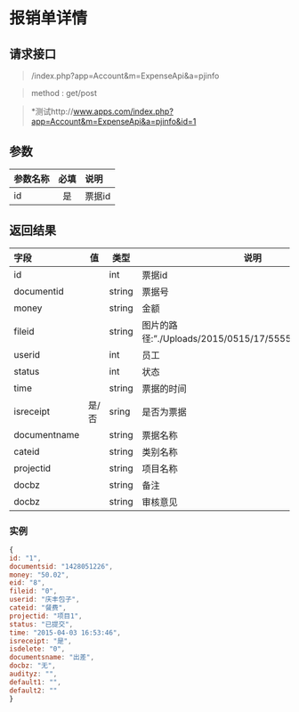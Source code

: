 # 报销单详情
## 请求接口 

> /index.php?app=Account&m=ExpenseApi&a=pjinfo

>  method : get/post

> *测试http://www.apps.com/index.php?app=Account&m=ExpenseApi&a=pjinfo&id=1
## 参数

| 参数名称      |    必填 | 说明  |
| :-------- | :--------:| :-- |
|id| 是| 票据id |

## 返回结果
|字段 |  值| 类型 | 说明|
|:----|----|----|-----|
|id| |int|票据id|
|documentid||string|票据号|
|money ||string|金额|
|fileid||string|图片的路径:”./Uploads/2015/0515/17/5555bad8752ce.png”|
|userid||int|员工|
|status||int|状态|
|time  ||string|票据的时间|
|isreceipt| 是/否 |sring|是否为票据|
|documentname|  |string|票据名称|
|cateid|  |string|类别名称|
|projectid|  |string|项目名称|
|docbz|  |string|备注|
|docbz|  |string|审核意见|


### 实例

``` javascript
{
id: "1",
documentsid: "1428051226",
money: "50.02",
eid: "8",
fileid: "0",
userid: "庆丰包子",
cateid: "餐费",
projectid: "项目1",
status: "已提交",
time: "2015-04-03 16:53:46",
isreceipt: "是",
isdelete: "0",
documentsname: "出差",
docbz: "无",
audityz: "",
default1: "",
default2: ""
}